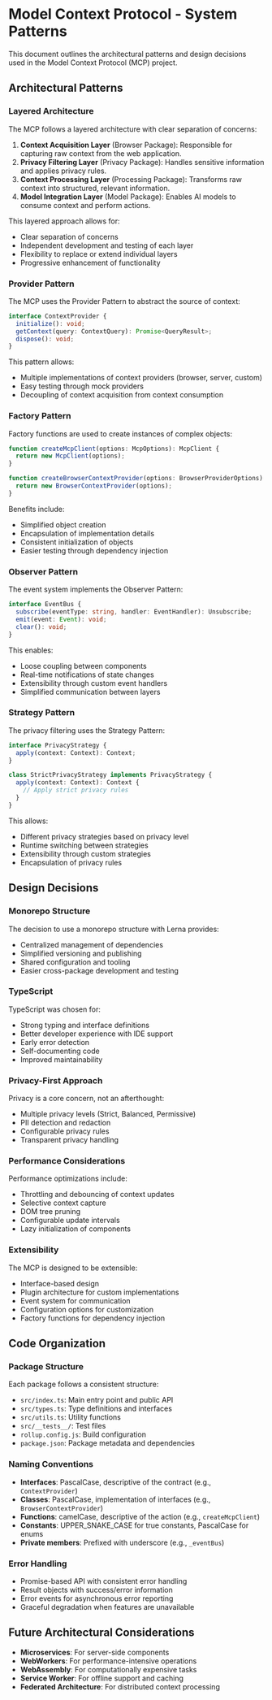 # Model Context Protocol - System Patterns

This document outlines the architectural patterns and design decisions used in the Model Context Protocol (MCP) project.

## Architectural Patterns

### Layered Architecture

The MCP follows a layered architecture with clear separation of concerns:

1. **Context Acquisition Layer** (Browser Package): Responsible for capturing raw context from the web application.
2. **Privacy Filtering Layer** (Privacy Package): Handles sensitive information and applies privacy rules.
3. **Context Processing Layer** (Processing Package): Transforms raw context into structured, relevant information.
4. **Model Integration Layer** (Model Package): Enables AI models to consume context and perform actions.

This layered approach allows for:

- Clear separation of concerns
- Independent development and testing of each layer
- Flexibility to replace or extend individual layers
- Progressive enhancement of functionality

### Provider Pattern

The MCP uses the Provider Pattern to abstract the source of context:

```typescript
interface ContextProvider {
  initialize(): void;
  getContext(query: ContextQuery): Promise<QueryResult>;
  dispose(): void;
}
```

This pattern allows:

- Multiple implementations of context providers (browser, server, custom)
- Easy testing through mock providers
- Decoupling of context acquisition from context consumption

### Factory Pattern

Factory functions are used to create instances of complex objects:

```typescript
function createMcpClient(options: McpOptions): McpClient {
  return new McpClient(options);
}

function createBrowserContextProvider(options: BrowserProviderOptions): ContextProvider {
  return new BrowserContextProvider(options);
}
```

Benefits include:

- Simplified object creation
- Encapsulation of implementation details
- Consistent initialization of objects
- Easier testing through dependency injection

### Observer Pattern

The event system implements the Observer Pattern:

```typescript
interface EventBus {
  subscribe(eventType: string, handler: EventHandler): Unsubscribe;
  emit(event: Event): void;
  clear(): void;
}
```

This enables:

- Loose coupling between components
- Real-time notifications of state changes
- Extensibility through custom event handlers
- Simplified communication between layers

### Strategy Pattern

The privacy filtering uses the Strategy Pattern:

```typescript
interface PrivacyStrategy {
  apply(context: Context): Context;
}

class StrictPrivacyStrategy implements PrivacyStrategy {
  apply(context: Context): Context {
    // Apply strict privacy rules
  }
}
```

This allows:

- Different privacy strategies based on privacy level
- Runtime switching between strategies
- Extensibility through custom strategies
- Encapsulation of privacy rules

## Design Decisions

### Monorepo Structure

The decision to use a monorepo structure with Lerna provides:

- Centralized management of dependencies
- Simplified versioning and publishing
- Shared configuration and tooling
- Easier cross-package development and testing

### TypeScript

TypeScript was chosen for:

- Strong typing and interface definitions
- Better developer experience with IDE support
- Early error detection
- Self-documenting code
- Improved maintainability

### Privacy-First Approach

Privacy is a core concern, not an afterthought:

- Multiple privacy levels (Strict, Balanced, Permissive)
- PII detection and redaction
- Configurable privacy rules
- Transparent privacy handling

### Performance Considerations

Performance optimizations include:

- Throttling and debouncing of context updates
- Selective context capture
- DOM tree pruning
- Configurable update intervals
- Lazy initialization of components

### Extensibility

The MCP is designed to be extensible:

- Interface-based design
- Plugin architecture for custom implementations
- Event system for communication
- Configuration options for customization
- Factory functions for dependency injection

## Code Organization

### Package Structure

Each package follows a consistent structure:

- `src/index.ts`: Main entry point and public API
- `src/types.ts`: Type definitions and interfaces
- `src/utils.ts`: Utility functions
- `src/__tests__/`: Test files
- `rollup.config.js`: Build configuration
- `package.json`: Package metadata and dependencies

### Naming Conventions

- **Interfaces**: PascalCase, descriptive of the contract (e.g., `ContextProvider`)
- **Classes**: PascalCase, implementation of interfaces (e.g., `BrowserContextProvider`)
- **Functions**: camelCase, descriptive of the action (e.g., `createMcpClient`)
- **Constants**: UPPER_SNAKE_CASE for true constants, PascalCase for enums
- **Private members**: Prefixed with underscore (e.g., `_eventBus`)

### Error Handling

- Promise-based API with consistent error handling
- Result objects with success/error information
- Error events for asynchronous error reporting
- Graceful degradation when features are unavailable

## Future Architectural Considerations

- **Microservices**: For server-side components
- **WebWorkers**: For performance-intensive operations
- **WebAssembly**: For computationally expensive tasks
- **Service Worker**: For offline support and caching
- **Federated Architecture**: For distributed context processing
